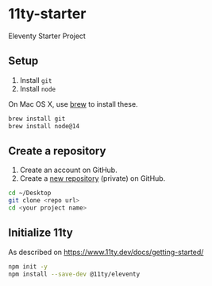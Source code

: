 # 11ty-starter
Eleventy Starter Project

## Setup

1. Install `git`
2. Install `node`

On Mac OS X, use [brew](https://brew.sh/) to install these.

```sh
brew install git
brew install node@14
```

## Create a repository

1. Create an account on GitHub.
2. Create a [new repository](https://github.com/new) (private) on GitHub.

```sh
cd ~/Desktop
git clone <repo url>
cd <your project name>
```

## Initialize 11ty

As described on https://www.11ty.dev/docs/getting-started/

```sh
npm init -y
npm install --save-dev @11ty/eleventy
```
